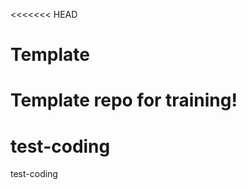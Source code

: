 <<<<<<< HEAD
# Template
Template repo for training!
=======
test-coding
===========

test-coding
>>>>>>> 
